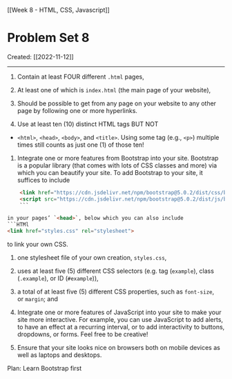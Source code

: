 [[Week 8 - HTML, CSS, Javascript]]

# Problem Set 8
Created:  [[2022-11-12]]

---
1. Contain at least FOUR different `.html` pages, 
2. At least one of which is `index.html` (the main page of your website), 
3. Should be possible to get from any page on your website to any other page by following one or more hyperlinks.


1. Use at least ten (10) distinct HTML tags BUT NOT 
- `<html>`, `<head>`, `<body>`, and `<title>`. 
Using some tag (e.g., `<p>`) multiple times still counts as just one (1) of those ten!


1. Integrate one or more features from Bootstrap into your site. 
Bootstrap is a popular library (that comes with lots of CSS classes and more) via which you can beautify your site. 
To add Bootstrap to your site, it suffices to include
```HTML
    <link href="https://cdn.jsdelivr.net/npm/bootstrap@5.0.2/dist/css/bootstrap.min.css" rel="stylesheet" integrity="sha384-EVSTQN3/azprG1Anm3QDgpJLIm9Nao0Yz1ztcQTwFspd3yD65VohhpuuCOmLASjC" crossorigin="anonymous">
    <script src="https://cdn.jsdelivr.net/npm/bootstrap@5.0.2/dist/js/bootstrap.bundle.min.js" integrity="sha384-MrcW6ZMFYlzcLA8Nl+NtUVF0sA7MsXsP1UyJoMp4YLEuNSfAP+JcXn/tWtIaxVXM" crossorigin="anonymous"></script>
    ```
    
in your pages’ `<head>`, below which you can also include
```HTMl
<link href="styles.css" rel="stylesheet">
```
to link your own CSS.



1. one stylesheet file of your own creation, `styles.css`, 
2. uses at least five (5) different CSS selectors 
    (e.g. tag (`example`), class (`.example`), or ID (`#example`)), 
3. a total of at least five (5) different CSS properties, 
    such as `font-size`, or `margin`; and


1. Integrate one or more features of JavaScript into your site to make your site more interactive. For example, you can use JavaScript to add alerts, to have an effect at a recurring interval, or to add interactivity to buttons, dropdowns, or forms. Feel free to be creative!

  1. Ensure that your site looks nice on browsers both on mobile devices as well as laptops and desktops.


Plan:
Learn Bootstrap first